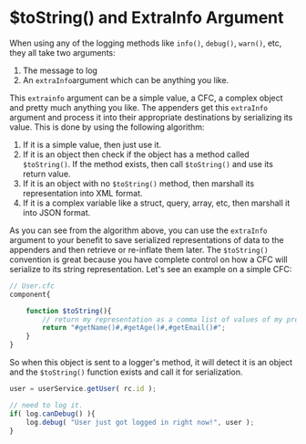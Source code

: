# $toString\(\) and ExtraInfo Argument

When using any of the logging methods like `info()`, `debug()`, `warn()`, etc, they all take two arguments:

1. The message to log 
2. An `extraInfo`argument which can be anything you like. 

This `extrainfo` argument can be a simple value, a CFC, a complex object and pretty much anything you like. The appenders get this `extraInfo` argument and process it into their appropriate destinations by serializing its value. This is done by using the following algorithm:

1. If it is a simple value, then just use it.
2. If it is an object then check if the object has a method called `$toString()`. If the method exists, then call `$toString()` and use its return value.
3. If it is an object with no `$toString()` method, then marshall its representation into XML format.
4. If it is a complex variable like a struct, query, array, etc, then marshall it into JSON format.

As you can see from the algorithm above, you can use the `extraInfo` argument to your benefit to save serialized representations of data to the appenders and then retrieve or re-inflate them later. The `$toString()` convention is great because you have complete control on how a CFC will serialize to its string representation. Let's see an example on a simple CFC:

```javascript
// User.cfc
component{

    function $toString(){
        // return my representation as a comma list of values of my properties
        return "#getName()#,#getAge()#,#getEmail()#";
    }
}
```

So when this object is sent to a logger's method, it will detect it is an object and the `$toString()` function exists and call it for serialization.

```javascript
user = userService.getUser( rc.id );

// need to log it.
if( log.canDebug() ){
    log.debug( "User just got logged in right now!", user );
}
```

